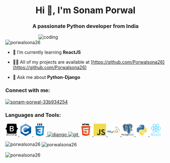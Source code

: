 <h1 align="center">Hi 👋, I'm Sonam Porwal</h1>
<h3 align="center">A passionate Python developer from India</h3>
<img align="right" alt="coding" width="400" src="https://img.freepik.com/free-vector/young-woman-uses-computer-work-reduce-infection_1150-34985.jpg?w=740&t=st=1687587110~exp=1687587710~hmac=3b37d97809aedb9cd07425c3fba3329ccd9cc3c30f9c6605a7ecbf3785af9c3a" />

<p align="left"> <img src="https://komarev.com/ghpvc/?username=porwalsona26&label=Profile%20views&color=0e75b6&style=flat" alt="porwalsona26" /> </p>

- 🌱 I’m currently learning **ReactJS**

- 👨‍💻 All of my projects are available at [https://github.com/Porwalsona26](https://github.com/Porwalsona26)

- 💬 Ask me about **Python-Django**

<h3 align="left">Connect with me:</h3>
<p align="left">
<a href="https://linkedin.com/in/sonam-porwal-33b934254" target="blank"><img align="center" src="https://raw.githubusercontent.com/rahuldkjain/github-profile-readme-generator/master/src/images/icons/Social/linked-in-alt.svg" alt="sonam-porwal-33b934254" height="30" width="40" /></a>
</p>

<h3 align="left">Languages and Tools:</h3>
<p align="left"> <a href="https://getbootstrap.com" target="_blank" rel="noreferrer"> <img src="https://raw.githubusercontent.com/devicons/devicon/master/icons/bootstrap/bootstrap-plain-wordmark.svg" alt="bootstrap" width="40" height="40"/> </a> <a href="https://www.cprogramming.com/" target="_blank" rel="noreferrer"> <img src="https://raw.githubusercontent.com/devicons/devicon/master/icons/c/c-original.svg" alt="c" width="40" height="40"/> </a> <a href="https://www.w3schools.com/css/" target="_blank" rel="noreferrer"> <img src="https://raw.githubusercontent.com/devicons/devicon/master/icons/css3/css3-original-wordmark.svg" alt="css3" width="40" height="40"/> </a> <a href="https://www.djangoproject.com/" target="_blank" rel="noreferrer"> <img src="https://cdn.worldvectorlogo.com/logos/django.svg" alt="django" width="40" height="40"/> </a> <a href="https://git-scm.com/" target="_blank" rel="noreferrer"> <img src="https://www.vectorlogo.zone/logos/git-scm/git-scm-icon.svg" alt="git" width="40" height="40"/> </a> <a href="https://www.w3.org/html/" target="_blank" rel="noreferrer"> <img src="https://raw.githubusercontent.com/devicons/devicon/master/icons/html5/html5-original-wordmark.svg" alt="html5" width="40" height="40"/> </a> <a href="https://developer.mozilla.org/en-US/docs/Web/JavaScript" target="_blank" rel="noreferrer"> <img src="https://raw.githubusercontent.com/devicons/devicon/master/icons/javascript/javascript-original.svg" alt="javascript" width="40" height="40"/> </a> <a href="https://www.mysql.com/" target="_blank" rel="noreferrer"> <img src="https://raw.githubusercontent.com/devicons/devicon/master/icons/mysql/mysql-original-wordmark.svg" alt="mysql" width="40" height="40"/> </a> <a href="https://www.postgresql.org" target="_blank" rel="noreferrer"> <img src="https://raw.githubusercontent.com/devicons/devicon/master/icons/postgresql/postgresql-original-wordmark.svg" alt="postgresql" width="40" height="40"/> </a> <a href="https://www.python.org" target="_blank" rel="noreferrer"> <img src="https://raw.githubusercontent.com/devicons/devicon/master/icons/python/python-original.svg" alt="python" width="40" height="40"/> </a> <a href="https://reactjs.org/" target="_blank" rel="noreferrer"> <img src="https://raw.githubusercontent.com/devicons/devicon/master/icons/react/react-original-wordmark.svg" alt="react" width="40" height="40"/> </a> </p>

<p><img align="left" src="https://github-readme-stats.vercel.app/api/top-langs?username=porwalsona26&show_icons=true&locale=en&layout=compact" alt="porwalsona26" /></p>

<p>&nbsp;<img align="center" src="https://github-readme-stats.vercel.app/api?username=porwalsona26&show_icons=true&locale=en" alt="porwalsona26" /></p>

<p><img align="center" src="https://github-readme-streak-stats.herokuapp.com/?user=porwalsona26&" alt="porwalsona26" /></p>

